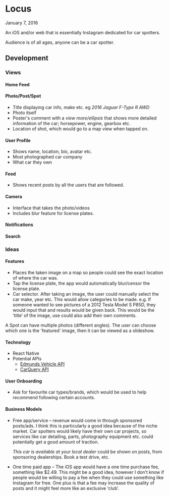 # Locus
January 7, 2016

An iOS and/or web that is essentially Instagram dedicated for car spotters.

Audience is of all ages, anyone can be a car spotter.

## Development

### Views

#### Home Feed

#### Photo/Post/Spot
- Title displaying car info, make etc. eg *2016 Jaguar F-Type R AWD*
- Photo itself
- Poster's comment with a *view more/ellipsis* that shows more detailed information of the car; horsepower, engine, gearbox etc.
- Location of shot, which would go to a map view when tapped on.

#### User Profile
- Shows name, location, bio, avatar etc.
- Most photographed car company
- What car they own

#### Feed
- Shows recent posts by all the users that are followed.

#### Camera
- Interface that takes the photo/videos
- Includes blur feature for license plates.

#### Notifications

#### Search

### Ideas

#### Features
- Places the taken image on a map so people could see the exact location of where the car was.
- Tap the license plate, the app would automatically blur/censor the license plate.
- Car selector. After taking an image, the user could manually select the car make, year etc. This would allow categories to be made. e.g. If someone wanted to see pictures of a 2012 Tesla Model S P85D, they would input that and results would be given back. This would be the ‘title’ of the image, use could also add their own comments.

A Spot can have multiple photos (different angles). The user can choose which one is the 'featured' image, then it can be viewed as a slideshow.

#### Technology
- React Native
- Potential APIs
  - [Edmunds Vehicle API](http://developer.edmunds.com/api-documentation/vehicle/index.html)
  - [CarQuery API](http://www.carqueryapi.com)

#### User Onboarding
- Ask for favourite car types/brands, which would be used to help recommend following certain accounts.

#### Business Models
- Free app/service – revenue would come in through sponsored posts/ads. I think this is particularly a good idea because of the niche market. Car spotters would likely have their own car projects, so services like car detailing, parts, photography equipment etc. could potentially get a good amount of traction.
  
  *This car is available at your local dealer* could be shown on posts, from sponsoring dealerships. Book a test drive, etc.

- One time paid app – The iOS app would have a one time purchase fee, something like $2.49. This might be a good idea, however I don’t know if people would be willing to pay a fee when they could use something like Instagram for free. One plus is that a fee may increase the quality of posts and it might feel more like an exclusive ‘club’.
